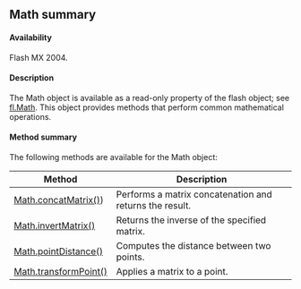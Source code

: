 ## Math summary

#### Availability

Flash MX 2004.

#### Description

The Math object is available as a read-only property of the flash object; see [fl.Math](#!AdobeDocs/developers-animatesdk-docs/master/flash_object_(fl)/fl41.md). This object provides methods that perform common mathematical operations.

#### Method summary

The following methods are available for the Math object:

| **Method**                                  | **Description**                                         |
|---------------------------------------------|---------------------------------------------------------|
| [Math.concatMatrix()](#!AdobeDocs/developers-animatesdk-docs/master/Math_object/Math.md)) | Performs a matrix concatenation and returns the result. |
| [Math.invertMatrix()](#!AdobeDocs/developers-animatesdk-docs/master/Math_object/Math1.md)        | Returns the inverse of the specified matrix.            |
| [Math.pointDistance()](#!AdobeDocs/developers-animatesdk-docs/master/Math_object/Math2.md)       | Computes the distance between two points.               |
| [Math.transformPoint()](#!AdobeDocs/developers-animatesdk-docs/master/Math_object/Math3.md)      | Applies a matrix to a point.                            |

<span id="Math.concatMatrix()" class="anchor"></span>

